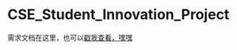 # CSE_Student_Innovation_Project
需求文档在这里，也可以[戳我查看，嘿嘿](https://www.notion.so/pivotstudio/35d7cade330e453c8822495ef508f4bb)
